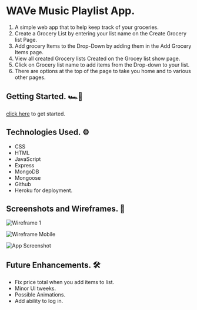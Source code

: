 # WAVe Music Playlist App.

1. A simple web app that to help keep track of your groceries.
2. Create a Grocery List by entering your list name on the Create Grocery list Page.
3. Add grocery Items to the Drop-Down by adding them in the Add Grocery Items page.
4. View all created Grocery lists Created on the Grocey list show page.
5. Click on Grocery list name to add items from the Drop-down to your list.
7. There are options at the top of the page to take you home and to various other pages.

##  Getting Started. 🏎💨 

[click here](https://groceries-app-bawa.herokuapp.com/) to get started. 

##  Technologies Used. ⚙️
- CSS
- HTML
- JavaScript
- Express
- MongoDB
- Mongoose
- Github
- Heroku for deployment.

##  Screenshots and Wireframes. 📸

![Wireframe 1](./images/landing.png)

![Wireframe Mobile](./images/display.png)

![App Screenshot](./public/stylesheets/imgs.png)

##  Future Enhancements. 🛠

- Fix price total when you add items to list.
- Minor UI tweeks.
- Possible Animations.
- Add ability to log in.
